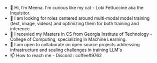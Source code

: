 - 👋 Hi, I’m Meena. I'm curious like my cat - Loki Fettuccine aka the Inquisitor.
- 👀 I am looking for roles centered around  multi-modal model training (text, image, videos) and optimizing them for both training and inference. 
- 🌱 I recevied my Masters in CS from Georgia Institute of Technology - College of Computing, specializing in Machine Learning.
- 💞️ I am open to collaborate on open source projects addressing infrastructure and scaling challenges in training LLM's
- 📫 How to reach me - Discord : coffee#9762

<!---
mchockal/mchockal is a ✨ special ✨ repository because its `README.md` (this file) appears on your GitHub profile.
You can click the Preview link to take a look at your changes.
--->
